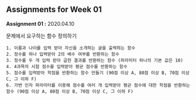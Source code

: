 ## Assignments for Week 01 ##

**Assignment 01 :** 2020.04.10

문제에서 요구하는 함수 정의하기
```
1. 이름과 나이를 입력 받아 자신을 소개하는 글을 출력하는 함수
2. 정수를 하나 입력받아 2의 배수 여부를 반환하는 함수
3. 정수를 두 개 입력 받아 곱한 결과를 반환하는 함수 (파라미터 하나의 기본 값은 10)
4. 4과목의 시험 점수를 입력받아 평균 점수를 반환하는 함수
5. 점수를 입력받아 학점을 반환하는 함수 만들기 (90점 이상 A, 80점 이상 B, 70점 이상 C, 그 이하 F)
6. 가변 인자 파라미터를 이용해 점수를 여러 개 입력받아 평균 점수에 대한 학점을 반환하는 함수 (90점 이상 A, 80점 이상 B, 70점 이상 C, 그 이하 F) 
```
